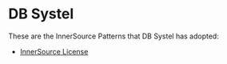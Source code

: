 # DB Systel

These are the InnerSource Patterns that DB Systel has adopted:

* [InnerSource License](../patterns/2-structured/innersource-license.md)
